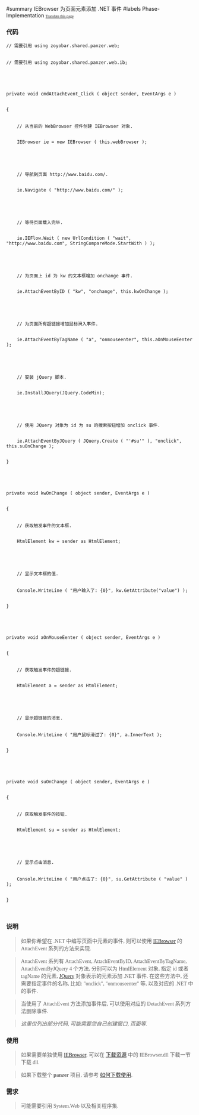 ﻿#summary IEBrowser 为页面元素添加 .NET 事件
#labels Phase-Implementation
<font face='microsoft yahei'>
<font size='1'><a href='http://www.microsofttranslator.com/bv.aspx?from=&to=en&a=http://code.google.com/p/zsharedcode/wiki/IEBrowserDocAttachEvent'>Translate this page</a></font>

<h3>代码</h3>
<pre><code>// 需要引用 using zoyobar.shared.panzer.web;<br>
// 需要引用 using zoyobar.shared.panzer.web.ib;<br>
<br>
private void cmdAttachEvent_Click ( object sender, EventArgs e )<br>
{<br>
	// 从当前的 WebBrowser 控件创建 IEBrowser 对象.<br>
	IEBrowser ie = new IEBrowser ( this.webBrowser );<br>
<br>
	// 导航到页面 http://www.baidu.com/.<br>
	ie.Navigate ( "http://www.baidu.com/" );<br>
<br>
	// 等待页面载入完毕.<br>
	ie.IEFlow.Wait ( new UrlCondition ( "wait", "http://www.baidu.com", StringCompareMode.StartWith ) );<br>
<br>
	// 为页面上 id 为 kw 的文本框增加 onchange 事件.<br>
	ie.AttachEventByID ( "kw", "onchange", this.kwOnChange );<br>
<br>
	// 为页面所有超链接增加鼠标滑入事件.<br>
	ie.AttachEventByTagName ( "a", "onmouseenter", this.aOnMouseEenter );<br>
<br>
	// 安装 jQuery 脚本.<br>
	ie.InstallJQuery(JQuery.CodeMin);<br>
<br>
	// 使用 JQuery 对象为 id 为 su 的搜索按钮增加 onclick 事件.<br>
	ie.AttachEventByJQuery ( JQuery.Create ( "'#su'" ), "onclick", this.suOnChange );<br>
}<br>
<br>
private void kwOnChange ( object sender, EventArgs e )<br>
{<br>
	// 获取触发事件的文本框.<br>
	HtmlElement kw = sender as HtmlElement;<br>
<br>
	// 显示文本框的值.<br>
	Console.WriteLine ( "用户输入了: {0}", kw.GetAttribute("value") );<br>
}<br>
<br>
private void aOnMouseEenter ( object sender, EventArgs e )<br>
{<br>
	// 获取触发事件的超链接.<br>
	HtmlElement a = sender as HtmlElement;<br>
<br>
	// 显示超链接的消息.<br>
	Console.WriteLine ( "用户鼠标滑过了: {0}", a.InnerText );<br>
}<br>
<br>
private void suOnChange ( object sender, EventArgs e )<br>
{<br>
	// 获取触发事件的按钮.<br>
	HtmlElement su = sender as HtmlElement;<br>
<br>
	// 显示点击消息.<br>
	Console.WriteLine ( "用户点击了: {0}", su.GetAttribute ( "value" ) );<br>
}<br>
</code></pre>

<h3>说明</h3>
<blockquote>如果你希望在 .NET 中编写页面中元素的事件, 则可以使用 <a href='IEBrowser.md'>IEBrowser</a> 的 AttachEvent 系列的方法来实现.</blockquote>

<blockquote>AttachEvent 系列有 AttachEvent, AttachEventByID, AttachEventByTagName, AttachEventByJQuery 4 个方法, 分别可以为 HtmlElement 对象, 指定 id 或者 tagName 的元素, <a href='JQuery.md'>JQuery</a> 对象表示的元素添加 .NET 事件. 在这些方法中, 还需要指定事件的名称, 比如: "onclick", "onmouseenter" 等, 以及对应的 .NET 中的事件.</blockquote>

<blockquote>当使用了 AttachEvent 方法添加事件后, 可以使用对应的 DetachEvent 系列方法删除事件.</blockquote>

<blockquote><i>这里仅列出部分代码, 可能需要您自己创建窗口, 页面等.</i></blockquote>

<h3>使用</h3>
<blockquote>如果需要单独使用 <a href='IEBrowser.md'>IEBrowser</a>, 可以在 <a href='Download.md'>下载资源</a> 中的 IEBrowser.dll 下载一节下载 dll.</blockquote>

<blockquote>如果下载整个 <b>panzer</b> 项目, 请参考 <a href='HowToDownloadAndUse.md'>如何下载使用</a>.</blockquote>

<h3>需求</h3>
<blockquote>可能需要引用 System.Web 以及相关程序集.<br>
</font>